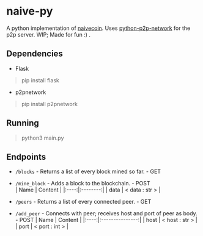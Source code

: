 # naive-py

A python implementation of [naivecoin](https://github.com/lhartikk/naivecoin/tree/master). Uses [python-p2p-network](https://github.com/macsnoeren/python-p2p-network) for the p2p server. WIP; Made for fun :) .

## Dependencies

- Flask 
> pip install flask
- p2pnetwork
> pip install p2pnetwork

## Running

> python3 main.py

## Endpoints
- `/blocks` - Returns a list of every block mined so far. - GET
- `/mine_block` - Adds a block to the blockchain. - POST  
| Name | Content  |
|:----:|:--------:|
| data | < data : str > |
  
- `/peers` - Returns a list of every connected peer. - GET
- `/add_peer` - Connects with peer; receives host and port of peer as body. - POST
| Name |     Content     |
|:----:|:---------------:|
| host | < host : str >  |
| port | < port : int >  |